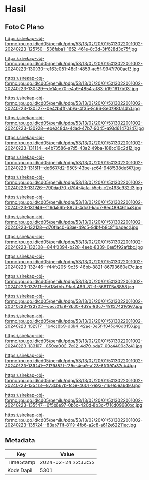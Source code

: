 # Hasil

## Foto C Plano

https://sirekap-obj-formc.kpu.go.id/cd05/pemilu/pdpr/53/13/02/20/01/5313022001002-20240223-125750--536feba1-1652-461e-8c3d-3ff628d3c75f.jpg

https://sirekap-obj-formc.kpu.go.id/cd05/pemilu/pdpr/53/13/02/20/01/5313022001002-20240223-130030--e163c051-48d1-4859-ae5f-9947f700acf2.jpg

https://sirekap-obj-formc.kpu.go.id/cd05/pemilu/pdpr/53/13/02/20/01/5313022001002-20240223-130329--de14ce70-e4b9-4854-af83-b19f1617b03f.jpg

https://sirekap-obj-formc.kpu.go.id/cd05/pemilu/pdpr/53/13/02/20/01/5313022001002-20240223-130527--0e42b4ff-ab9a-4f35-8c66-8e0298fa14b0.jpg

https://sirekap-obj-formc.kpu.go.id/cd05/pemilu/pdpr/53/13/02/20/01/5313022001002-20240223-130928--ebe348da-4dad-47b7-9045-a93d61470247.jpg

https://sirekap-obj-formc.kpu.go.id/cd05/pemilu/pdpr/53/13/02/20/01/5313022001002-20240223-131134--e4b78586-a7d5-43a2-89ba-188bc19c2d12.jpg

https://sirekap-obj-formc.kpu.go.id/cd05/pemilu/pdpr/53/13/02/20/01/5313022001002-20240223-131511--dd6637d2-9505-43be-ac64-948f538de567.jpg

https://sirekap-obj-formc.kpu.go.id/cd05/pemilu/pdpr/53/13/02/20/01/5313022001002-20240223-131726--790dad70-d704-4afa-b5cb-c2e493c932d3.jpg

https://sirekap-obj-formc.kpu.go.id/cd05/pemilu/pdpr/53/13/02/20/01/5313022001002-20240223-131946--f16da56b-892d-4dc0-bac7-8ec489461ba8.jpg

https://sirekap-obj-formc.kpu.go.id/cd05/pemilu/pdpr/53/13/02/20/01/5313022001002-20240223-132128--d70f1ac0-63ae-49c5-9dbf-b8c9f1badecd.jpg

https://sirekap-obj-formc.kpu.go.id/cd05/pemilu/pdpr/53/13/02/20/01/5313022001002-20240223-132308--844f0394-b228-4eeb-8339-0ee5f92afbbc.jpg

https://sirekap-obj-formc.kpu.go.id/cd05/pemilu/pdpr/53/13/02/20/01/5313022001002-20240223-132446--f44fb205-9c25-46bb-8821-86793660e07c.jpg

https://sirekap-obj-formc.kpu.go.id/cd05/pemilu/pdpr/53/13/02/20/01/5313022001002-20240223-132611--5d18efbb-9fad-46ff-82c1-5661118a8858.jpg

https://sirekap-obj-formc.kpu.go.id/cd05/pemilu/pdpr/53/13/02/20/01/5313022001002-20240223-132802--cecc01a8-8bd0-4d3e-83c7-488274216367.jpg

https://sirekap-obj-formc.kpu.go.id/cd05/pemilu/pdpr/53/13/02/20/01/5313022001002-20240223-132917--1b4ce8b9-d6b4-42ae-8e5f-f345c46d0156.jpg

https://sirekap-obj-formc.kpu.go.id/cd05/pemilu/pdpr/53/13/02/20/01/5313022001002-20240223-133107--659ea002-7e02-4d79-bda7-09e4499e7c41.jpg

https://sirekap-obj-formc.kpu.go.id/cd05/pemilu/pdpr/53/13/02/20/01/5313022001002-20240223-135241--7176882f-f29c-4ea9-a123-8ff397a37cb4.jpg

https://sirekap-obj-formc.kpu.go.id/cd05/pemilu/pdpr/53/13/02/20/01/5313022001002-20240223-135413--8730b67b-fc5e-4601-9e93-716ee5ea6d80.jpg

https://sirekap-obj-formc.kpu.go.id/cd05/pemilu/pdpr/53/13/02/20/01/5313022001002-20240223-135547--6f5b6e97-0b6c-420d-8b3c-f710d09680bc.jpg

https://sirekap-obj-formc.kpu.go.id/cd05/pemilu/pdpr/53/13/02/20/01/5313022001002-20240223-135724--83ab711f-8119-4fb6-a2c8-a612e62211ec.jpg


## Metadata

| Key        | Value               |
| ---------- | ------------------- |
| Time Stamp | 2024-02-24 22:33:55 |
| Kode Dapil | 5301                |



